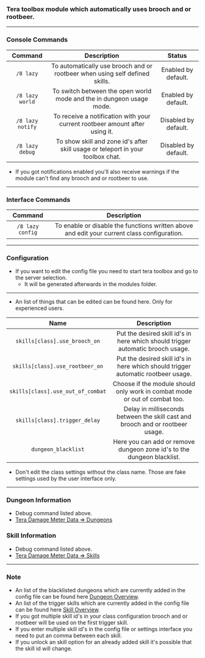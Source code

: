 ### Tera toolbox module which automatically uses brooch and or rootbeer.

---

### Console Commands
| Command | Description | Status |
| :---: | :---: | :---: |
| `/8 lazy` | To automatically use brooch and or rootbeer when using self defined skills. | Enabled by default. |
| `/8 lazy world` | To switch between the open world mode and the in dungeon usage mode. | Enabled by default. |
| `/8 lazy notify` | To receive a notification with your current rootbeer amount after using it. | Disabled by default. |
| `/8 lazy debug` | To show skill and zone id's after skill usage or teleport in your toolbox chat. | Disabled by default. |

- If you got notifications enabled you'll also receive warnings if the module can't find any brooch and or rootbeer to use.

---

### Interface Commands
| Command | Description |
| :---: | :---: |
| `/8 lazy config` | To enable or disable the functions written above and edit your current class configuration. |

---

### Configuration
- If you want to edit the config file you need to start tera toolbox and go to the server selection.
    - It will be generated afterwards in the modules folder.

---

- An list of things that can be edited can be found here. Only for experienced users.

| Name | Description |
| :---: | :---: |
| `skills[class].use_brooch_on` | Put the desired skill id's in here which should trigger automatic brooch usage. |
| `skills[class].use_rootbeer_on` | Put the desired skill id's in here which should trigger automatic rootbeer usage. |
| `skills[class].use_out_of_combat` | Choose if the module should only work in combat mode or out of combat too. |
| `skills[class].trigger_delay` | Delay in milliseconds between the skill cast and brooch and or rootbeer usage. |
| `dungeon_blacklist` | Here you can add or remove dungeon zone id's to the dungeon blacklist. |

- Don't edit the class settings without the class name. Those are fake settings used by the user interface only.

---

### Dungeon Information
- Debug command listed above.
- [Tera Damage Meter Data => Dungeons](https://github.com/neowutran/TeraDpsMeterData/tree/master/dungeons)


### Skill Information
- Debug command listed above.
- [Tera Damage Meter Data => Skills](https://github.com/neowutran/TeraDpsMeterData/tree/master/skills)

---

### Note
- An list of the blacklisted dungeons which are currently added in the config file can be found here [Dungeon Overview](https://github.com/Tera-Shiraneko/lazy-steroids/tree/master/Additional-Data/Dungeon-Information).
- An list of the trigger skills which are currently added in the config file can be found here [Skill Overview](https://github.com/Tera-Shiraneko/lazy-steroids/tree/master/Additional-Data/Skill-Information).
- If you got multiple skill id's in your class configuration brooch and or rootbeer will be used on the first trigger skill.
- If you enter multiple skill id's in the config file or settings interface you need to put an comma between each skill.
- If you unlock an skill option for an already added skill it's possible that the skill id will change.